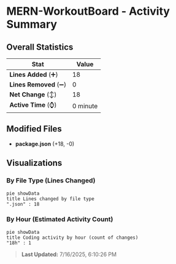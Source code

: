# MERN-WorkoutBoard - Activity Summary 

## Overall Statistics

| Stat                   | Value                                                             |
| ---------------------- | ----------------------------------------------------------------- |
| **Lines Added** (➕)   | 18                                          |
| **Lines Removed** (➖) | 0                                        |
| **Net Change** (↕)    | 18                |
| **Active Time** (⌚)   | 0 minute |


## Modified Files
- **package.json** (+18, -0)

## Visualizations

### By File Type (Lines Changed)

```mermaid
pie showData
title Lines changed by file type
".json" : 18
```

### By Hour (Estimated Activity Count)

```mermaid
pie showData
title Coding activity by hour (count of changes)
"18h" : 1
```


> **Last Updated:** 7/16/2025, 6:10:26 PM